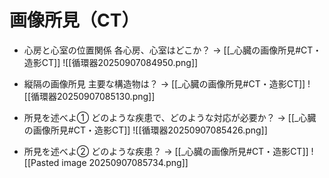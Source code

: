 # 画像所見（CT）
- 心房と心室の位置関係
各心房、心室はどこか？ → [[_心臓の画像所見#CT・造影CT]]
![[循環器20250907084950.png]]&nbsp;  
 
- 縦隔の画像所見
主要な構造物は？ → [[_心臓の画像所見#CT・造影CT]]
![[循環器20250907085130.png]]&nbsp;  

- 所見を述べよ①
どのような疾患で、どのような対応が必要か？ → [[_心臓の画像所見#CT・造影CT]]
![[循環器20250907085426.png]]&nbsp;  
- 所見を述べよ②
どのような疾患？ → [[_心臓の画像所見#CT・造影CT]]
![[Pasted image 20250907085734.png]]&nbsp;  